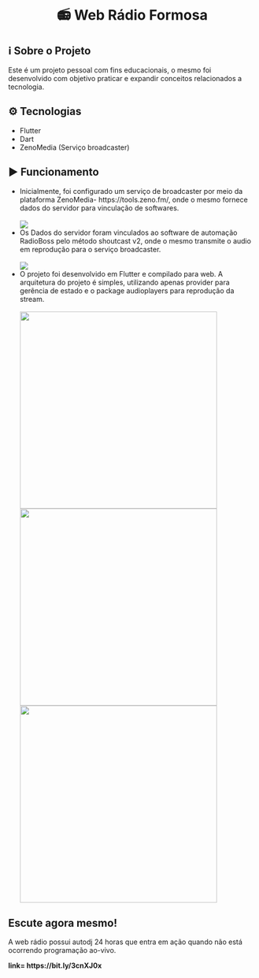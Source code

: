 <h1 align="Center">📻 Web Rádio Formosa</h1>
<h2>ℹ️ Sobre o Projeto</h2>

<p>
Este é um projeto pessoal com fins educacionais, o mesmo foi desenvolvido com objetivo praticar e expandir conceitos relacionados a tecnologia.
</p>

<h2>⚙️ Tecnologias</h2>
<p>
<ul>
<li>Flutter</li>
<li>Dart</li>
<li>ZenoMedia (Serviço broadcaster)</li>
</ul>
</p>
<h2>▶️ Funcionamento</h2>
<ul>
<li>Inicialmente, foi configurado um serviço de broadcaster por meio da plataforma ZenoMedia- https://tools.zeno.fm/, onde o mesmo fornece dados do servidor para vinculação de softwares.
</li>
<br>
<img src="https://user-images.githubusercontent.com/99498850/179574047-8bd10de0-a64b-4a69-8c06-4bf45a9a063e.PNG">
<li>Os Dados do servidor foram vinculados ao software de automação RadioBoss pelo método shoutcast v2, onde o mesmo transmite o audio em reprodução para o serviço broadcaster.</li>
<br>
<img src="https://user-images.githubusercontent.com/99498850/179575301-3f7bf76c-02de-424f-b213-26ebffa0ced4.PNG">
<li>O projeto foi desenvolvido em Flutter e compilado para web. A arquitetura do projeto é simples, utilizando apenas provider para gerência de estado e o package audioplayers para reprodução da stream.</li>
<br>
<img src="https://user-images.githubusercontent.com/99498850/179581651-e17b85f3-0607-46d4-b077-ec85d441e763.jpg"height =400>
<img src="https://user-images.githubusercontent.com/99498850/179581655-dfbd66f8-9e77-43b8-bab8-87fb83864673.jpg"height =400>
<img src="https://user-images.githubusercontent.com/99498850/179581662-d7cb290f-73ec-494e-98bd-2a768422a40c.jpg"height =400>
</ul>
<h2>Escute agora mesmo!</h2>
<p>A web rádio possui autodj 24 horas que entra em ação quando não está ocorrendo programação ao-vivo.</p>
<b>link= https://bit.ly/3cnXJ0x<b>
